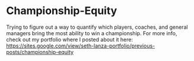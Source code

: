 # Championship-Equity
 Trying to figure out a way to quantify which players, coaches, and general managers bring the most ability to win a championship. For more info, check out my portfolio where I posted about it here: https://sites.google.com/view/seth-lanza-portfolio/previous-posts/championship-equity
